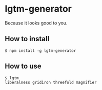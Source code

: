 # lgtm-generator

Because it looks good to you.

## How to install
```
$ npm install -g lgtm-generator
```

## How to use
```
$ lgtm
liberalness gridiron threefold magnifier
```
